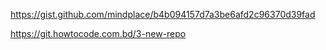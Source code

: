 https://gist.github.com/mindplace/b4b094157d7a3be6afd2c96370d39fad


https://git.howtocode.com.bd/3-new-repo
